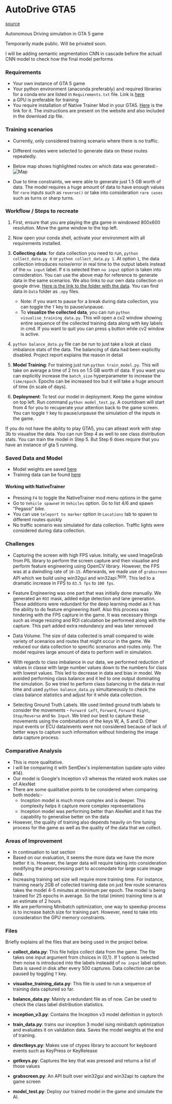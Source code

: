 # AutoDrive GTA5
[source](https://github.com/DrakenWan/AutoDrive-GTA5)


 Autonomous Driving simulation in GTA 5 game

Temporarily made public. Will be privated soon.

I will be adding semantic segmentation CNN in cascade before the actuall CNN model to check how the final model performs

### Requirements

- Your own instance of GTA 5 game
- Your python environment (anaconda preferably) and required libraries for a conda env are listed in `Requirements.txt` file. Link is [here](./Requirements/Requirements.txt)
- a GPU is preferable for training 
- You require installation of Native Trainer Mod in your GTA5. [Here](https://www.gta5-mods.com/tools/script-hook-v) is the link for it. The instructions are present on the website and also included in the download zip file.


### Training scenarios
- Currently, only considered training scenario where there is no traffic.
- Different routes were selected to generate data on these routes repeatedly.
- Below map shows highlighted routes on which data was generated:-
 ![Map](./Snapshots/Map_route_scenarios.png)

- Due to time constraints, we were able to generate just 1.5 GB worth of data. The model requires a huge amount of data to have enough values for `rare` inputs such as `reverse()` or take into consideration `rare cases` such as turns or sharp turns.

### Workflow / Steps to recreate
1.  First, ensure that you are playing the gta game in windowed 800x600 resolution. Move the game window to the top left.
2. Now open your conda shell, activate your environment with all requirements installed.
3. **Collecting data**: for data collection you need to run, `python collect_data.py 0` or `python collect_data.py 1`. At option `1`, the data collection introduces noise/error in real time to the output labels instead of the `no input` label. If `0` is selected then `no input` option is taken into consideration. You can use the above map for reference to generate data in the same scenarios. We also links to our own data collection on google drive. [Here is the link to the folder with the data](https://drive.google.com/drive/folders/1azfugKU4pLni8HcxljjdaoFlpzhjOmu-?usp=sharing). You can find data in `Data` folder as `.npy` files.
    - Note: if you want to pause for a break during data collection, you can toggle the `T` key to pause/unpause.
    - To **visualize the collected data**, you can run `python visualise_training_data.py`. This will open a cv2 window showing entire sequence of the collected training data along with key labels in cmd. If you want to quit you can press `q` button while cv2 window is active.

4. `python balance_data.py` file can be run to just take a look at class imbalance stats of the data. The balancing of data had been explicitly disabled. Project report explains the reason in detail

5. **Model Training**: For training just run `python train_model.py`. This will take on average a time of 2 hrs on 1.5 GB worth of data. If you want you can explicitly increase the `batch_size` hyperparameter to increase the `time/epoch`. Epochs can be increased too but it will take a huge amount of time (in scale of days).

6.  **Deployment**: To test our model in deployment. Keep the game window on top left. Run command `python model_test.py`. A countdown will start from 4 for you to recuperate your attention back to the game screen. You can toggle `T` key to pause/unpause the simulation of the inputs in the game.


If you do not have the ability to play GTA5, you can atleast work with step 3b to visualise the data. You can run Step 4 as well to see class distribution stats. You can train the model in Step 5. But Step 6 does require that you have an instance of gta 5 running.


### Saved Data and Model

- Model weights are saved [here](./ModelSaves/inceptv3_model.pth)
- Training data can be found [here](https://drive.google.com/drive/folders/1IJPymguhy9dnGSijwE7e7idwzmnaMqNJ?usp=drive_link)




#### Working with NativeTrainer

- Pressing `F4` to toggle the NativeTrainer mod menu options in the game
- Go to `Vehicle spawne`r in `Vehicles` option. Go to list 4/6 and spawn "Pegassi" bike.
- You can use `teleport to marker` option in `Locations` tab to spawn to different routes quickly
- No traffic scenario was simulated for data collection. Traffic lights were considered during data collection.





### Challenges

- Capturing the screen with high FPS value. Initially, we used ImageGrab from PIL library to perform the screen capture and then visualise and perform feature engineering using OpenCV library. However, the FPS was at a dwindling rate of `10-15`. Afterwards, we made use of `grabscreen` API which we build using win32gui and win32api.<sup><abbr title="Details and references for code are in the grab_screen.py file.">Note</abbr></sup>. This led to a dramatic increase in FPS to `83.5 fps` to `100 fps`.

- Feature Engineering was one part that was initially done manually. We generated an `ROI` mask, added edge detection and lane generation. These additions were redundant for the deep learning model as it has the ability to do feature engineering itself. Also this process was hindering with the FPS capture in the game. It was necessary things such as image resizing and ROI calculation be performed along with the capture. This part added extra redundancy and was later removed

- Data Volume. The size of data collected is small compared to wide variety of scenarios and routes that might occur in the game. We reduced our data collection to specific scenarios and routes only. The model requires large amount of data to perform well in simulation.

- With regards to class imbalance in our data, we performed reduction of values in classe with large number values down to the numbers for class with lowest values. This led to decrease in data and bias in model. We avoided performing class balance and it led to one output dominating the simulation. So we tried to perform class balancing in the data in real time and used `python balance_data.py` simultaneously to check the class balance statistics and adjust for it while data collection.

- Selecting Ground Truth Labels. We used limited ground truth labels to consider the movements - `Forward Left`, `Forward`, `Forward Right`, `Stop/Reverse` and `No Input`. We tried our best to capture these movements using the combinations of the keys W, A, S and D. Other input events or ECU data/events were not considered because of lack of better ways to capture such information without hindering the image data capture process.

### Comparative Analysis

- This is more qualitative.
- I will be comparing it with SentDex's implementation (update upto video #14).
- Our model is Google's Inception v3 whereas the related work makes use of AlexNet
- There are some qualitative points to be considered when comparing both models:-
    - Inception model is much more complex and is deeper. This complexity helps it capture more complex representations
    - Inception model was performing better than AlexNet and it has the capability to generalise better on the data
- However, the quality of training also depends heavily on fine tuning process for the game as well as the quality of the data that we collect.


### Areas of Improvement
- In continuation to last section
- Based on our evaluation, it seems the more data we have the more better it is. However, the larger data will require taking into consideration modifying the preprocessing part to accomodate for large scale image data.
- Increasing training set size will require more training time. For instance, training nearly 2GB of collected training data on just few route scenarios takes the model 4-5 minutes at minimum per epoch. The model is being trained for 25 epochs in average. So the total (minm) training time is at an estimate of 2 hours. 
- We are performing Minibatch optimization, one way to speedup process is to increase batch size for training part. However, need to take into consideration the GPU memory constraints.




### Files

Briefly explains all the files that are being used in the project below.

- **collect_data.py**: This file helps collect data from the game. The file takes one input argument from choices in {0,1}. If 1 option is selected then noise is introduced into the labels insteadd of `no input` label option. Data is saved in disk after every 500 captures. Data collection can be paused by toggling `T` key.

- **visualise_training_data.py**: This file is used to run a sequence of training data captured so far.

- **balance_data.py**: Mainly a redundant file as of now. Can be used to check the class label distribution statistics.

- **inception_v3.py**: Contains the Inception v3 model definition in pytorch

- **train_data.py**: trains our inception 3 model ising minibatch optimization and evaluates it on validation data. Saves the model weights at the end of training.

- **directkeys.py**: Makes use of ctypes library to account for keyboard events such as KeyPress or KeyRelease

- **getkeys.py**: Captures the key that was pressed and returns a list of those values

- **grabscreen.py**: An API built over win32gui and win32api to capture the game screen

- **model_test.py**: Deploy our trained model in the game and simulate the AI.
